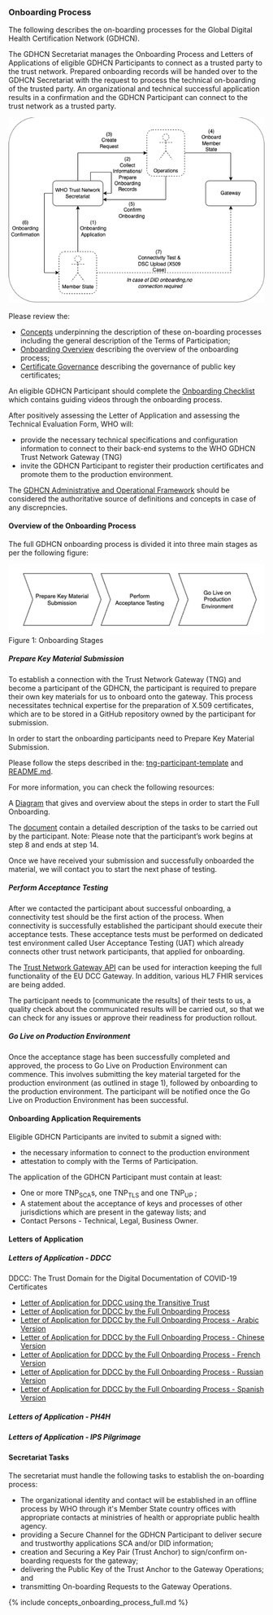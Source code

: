 
### Onboarding Process


The following describes the on-boarding processes for the Global Digital Health Certification Network (GDHCN).

 

The GDHCN Secretariat manages the Onboarding Process and Letters of Applications of eligible GDHCN Participants to connect as a trusted party to the trust network. Prepared onboarding records will be handed over to the GDHCN Secretariat with the request to process the technical on-boarding of the trusted party. An organizational and technical successful application results in a confirmation and the GDHCN Participant can connect to the trust network as a trusted party.

<div style="display:block">
	<img src="OnboardingOverview.drawio.png" style="float:none; margin: 0px 0px 0px 0px;"/>
</div>


Please review the:
* [Concepts](concepts.html) underpinning the description of these on-boarding processes including the general description of the Terms of Participation;
* [Onboarding Overview](concepts_onboarding_process_full.html) describing the overview of the onboarding process; 
* [Certificate Governance](concepts_certificate_governance.html) describing the governance of public key certificates; 

An eligible GDHCN Participant should complete the [Onboarding Checklist](concepts_onboarding_checklist.html) which contains guiding videos through the onboarding process.

After positively assessing the Letter of Application and assessing the Technical Evaluation Form, WHO will:
* provide the necessary technical specifications and configuration information to connect to their back-end systems to the WHO GDHCN Trust Network Gateway (TNG)
 * invite the GDHCN Participant to register their production certificates and promote them to the production environment.

The <a href="GDHCN_Administrative_and_Operational_Framework.pdf">GDHCN Administrative and Operational Framework</a> should be considered the authoritative source of definitions and concepts in case of any discrepncies.


#### Overview of the Onboarding Process

The full GDHCN onboarding process is divided it into three main stages as per the following figure:

<div style="display:block">
	<img src="OnboardingProcessStepsSimple.png" alt="Onboarding Stages" style="width:600px; float:none; margin: 0px 0px 0px 0px;"/>
</div>
Figure 1: Onboarding Stages




##### Prepare Key Material Submission


To establish a connection with the Trust Network Gateway (TNG) and become a participant of the GDHCN, the participant is required to prepare their own key materials for us to onboard onto the gateway. This process necessitates technical expertise for the preparation of X.509 certificates, which are to be stored in a GitHub repository owned by the participant for submission. 

In order to start the onboarding participants need to Prepare Key Material Submission.


 Please follow the steps described in the: [tng-participant-template](https://github.com/WorldHealthOrganization/tng-participant-template)
and [README.md](https://github.com/WorldHealthOrganization/tng-participant-template/blob/main/README.md).

 For more information, you can check the following resources:

 A [Diagram](https://smart.who.int/trust/OnboardingProcessInteractionParticipantAndWHO.png) that gives and overview about the steps in order to start the Full Onboarding.
 
The [document](https://smart.who.int/trust/blob/docs/OnboardingProcess_Documents/input/pagecontent/concepts_onboarding_process_full.md) contain a detailed description of the tasks to be carried out by the participant.
 Note: Please note that the participant’s work begins at step 8 and ends at step 14.


Once we have received your submission and successfully onboarded the material, we will contact you to start the next phase of testing.




#####  Perform Acceptance Testing

After we contacted the participant about successful onboarding, a connectivity test should be the first action of the process. When connectivity is successfully established the participant should execute their acceptance tests. These acceptance tests must be performed on dedicated test environment called User Acceptance Testing (UAT) which already connects other trust network participants, that applied for onboarding.

The [Trust Network Gateway API](openapi) can be used for interaction keeping the full functionality of the EU DCC Gateway. In addition, various HL7 FHIR services are being added.

The participant needs to [communicate the results] of their tests to us, a quality check about the communicated results will be carried out, so that we can check for any issues or approve their readiness for production rollout.

#####  Go Live on Production Environment


Once the acceptance stage has been successfully completed and approved, the process to Go Live on Production Environment can commence. This involves submitting the key material targeted for the production environment (as outlined in stage 1), followed by onboarding to the production environment. The participant will be notified once the Go Live on Production Environment has been successful.



#### Onboarding Application Requirements


Eligible GDHCN Participants are invited to submit a signed with:
* the necessary information to connect to the production environment
* attestation to comply with the Terms of Participation.

The application of the GDHCN Participant must contain at least:

* One or more TNP<sub>SCA</sub>s, one TNP<sub>TLS</sub> and one TNP<sub>UP</sub> ; 
* A statement about the acceptance of keys and processes of other jurisdictions which are present in the gateway lists; and
* Contact Persons - Technical, Legal, Business Owner.

#### Letters of Application

##### Letters of Application - DDCC

DDCC: The Trust Domain for the Digital Documentation of COVID-19 Certificates
* <a href="Letter_of_Application_Transitive_Trust.docx">Letter of Application for DDCC using the Transitive Trust</a> 
* <a href="Letter_of_Application_DDCC.docx">Letter of Application for DDCC by the Full Onboarding Process</a>
* <a href="Letter_of_Application_DDCC-Arabic.docx">Letter of Application for DDCC by the Full Onboarding Process - Arabic Version</a>
* <a href="Letter_of_Application_DDCC_Chinese.docx">Letter of Application for DDCC by the Full Onboarding Process - Chinese Version</a>
* <a href="Letter_of_Application_DDCC_French.docx">Letter of Application for DDCC by the Full Onboarding Process - French Version</a>
* <a href="Letter_of_Application_DDCC_Russian.docx">Letter of Application for DDCC by the Full Onboarding Process - Russian Version</a>
* <a href="Letter_of_Application_DDCC-Spanish.docx">Letter of Application for DDCC by the Full Onboarding Process - Spanish Version</a>

##### Letters of Application - PH4H
##### Letters of Application - IPS Pilgrimage




#### Secretariat Tasks
The secretariat must handle the following tasks to establish the on-boarding process:

* The organizational identity and contact will be established in an offline process by WHO through it's Member State country offices with appropriate contacts at ministries of health or appropriate public health agency.
* providing a Secure Channel for the GDHCN Participant to deliver secure and trustworthy applications SCA and/or DID information; 
* creation and Securing a Key Pair (Trust Anchor)  to sign/confirm on-boarding requests for the gateway; 
* delivering the Public Key of the Trust Anchor to the Gateway Operations; and
* transmitting On-boarding Requests to the Gateway Operations.





{% include concepts_onboarding_process_full.md %}
